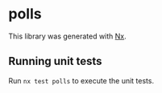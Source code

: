# polls

This library was generated with [Nx](https://nx.dev).

## Running unit tests

Run `nx test polls` to execute the unit tests.
